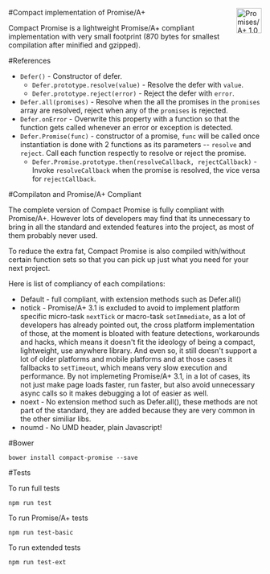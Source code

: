 [<img align="right" alt="Promises/A+ 1.0 compliant" src="https://rawgit.com/promises-aplus/promises-spec/master/logo.svg" width="50" valign="baseline">](http://promisesaplus.com/)

#Compact implementation of Promise/A+

Compact Promise is a lightweight Promise/A+ compliant implementation with very small footprint (870 bytes for smallest compilation after minified and gzipped).


#References

* `Defer()` - Constructor of defer.
    * `Defer.prototype.resolve(value)` - Resolve the defer with `value`.
    * `Defer.prototype.reject(error)` - Reject the defer with `error`.
* `Defer.all(promises)` - Resolve when the all the promises in the `promises` array are resolved, reject when any of the `promises` is rejected.
* `Defer.onError` - Overwrite this property with a function so that the function gets called whenever an error or exception is detected.
* `Defer.Promise(func)` - constructor of a promise, `func` will be called once instantiation is done with 2 functions as its parameters -- `resolve` and `reject`. Call each function respectly to resolve or reject the promise.
    * `Defer.Promise.prototype.then(resolveCallback, rejectCallback)` - Invoke `resolveCallback` when the promise is resolved, the vice versa for `rejectCallback`.

#Compilaton and Promise/A+ Compliant

The complete version of Compact Promise is fully compliant with Promise/A+. However lots of developers may find that its unnecessary to bring in all the standard and extended features into the project, as most of them probably never used.

To reduce the extra fat, Compact Promise is also compiled with/without certain function sets so that you can pick up just what you need for your next project. 

Here is list of compliancy of each compilations:

* Default - full compliant, with extension methods such as Defer.all()
* notick - Promise/A+ 3.1 is excluded to avoid to implement platform specific micro-task `nextTick` or macro-task `setImmediate`, as a lot of developers has already pointed out, the cross platform implementation of those, at the moment is bloated with feature detections, workarounds and hacks, which means it doesn't fit the ideology of being a compact, lightweight, use anywhere library. And even so, it still doesn't support a lot of older platforms and mobile platforms and at those cases it fallbacks to `setTimeout`, which means very slow execution and performance. By not implemeting Promise/A+ 3.1, in a lot of cases, its not just make page loads faster, run faster, but also avoid unnecessary async calls so it makes debugging a lot of easier as well.
* noext - No extension method such as Defer.all(), these methods are not part of the standard, they are added because they are very common in the other similiar libs.
* noumd - No UMD header, plain Javascript!

#Bower

`bower install compact-promise --save`

#Tests

To run full tests

`npm run test`

To run Promise/A+ tests

`npm run test-basic`

To run extended tests

`npm run test-ext`

